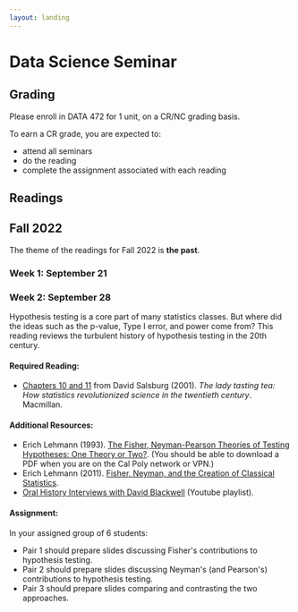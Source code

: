 ```yaml
---
layout: landing
---
```


# Data Science Seminar

## Grading

Please enroll in DATA 472 for 1 unit, on a CR/NC grading basis.

To earn a CR grade, you are expected to:

- attend all seminars
- do the reading
- complete the assignment associated with each reading

## Readings

## Fall 2022

The theme of the readings for Fall 2022 is **the past**.

### Week 1: September 21

### Week 2: September 28

Hypothesis testing is a core part of many statistics classes. But where did the ideas such as the p-value, Type I error, and power come from? This reading reviews the turbulent history of hypothesis testing in the 20th century.

#### Required Reading:

- [Chapters 10 and 11](http://dlsun.github.io/ds-seminar/readings/LadyTastingTea-HypothesisTesting.pdf) from David Salsburg (2001). _The lady tasting tea: How statistics revolutionized science in the twentieth century_. Macmillan.

#### Additional Resources:

- Erich Lehmann (1993). [The Fisher, Neyman-Pearson Theories of Testing Hypotheses: One Theory or Two?](https://www.jstor.org/stable/2291263). (You should be able to download a PDF when you are on the Cal Poly network or VPN.)
- Erich Lehmann (2011). [Fisher, Neyman, and the Creation of Classical Statistics](https://link.springer.com/book/10.1007/978-1-4419-9500-1).
- [Oral History Interviews with David Blackwell](https://www.youtube.com/watch?v=Xo_YYxsFF6Y&list=PLCwE4GdJdVRIU1j2-nzpxOIi3XSNEZ3qv) (Youtube playlist).

#### Assignment:

In your assigned group of 6 students:
- Pair 1 should prepare slides discussing Fisher's contributions to hypothesis testing.
- Pair 2 should prepare slides discussing Neyman's (and Pearson's) contributions to hypothesis testing.
- Pair 3 should prepare slides comparing and contrasting the two approaches.

